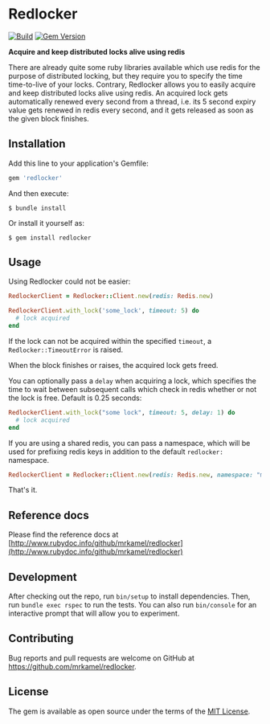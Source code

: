 # Redlocker

[![Build](https://github.com/mrkamel/redlocker/workflows/test/badge.svg)](https://github.com/mrkamel/redlocker/actions?query=workflow%3Atest+branch%3Amaster)
[![Gem Version](https://badge.fury.io/rb/redlocker.svg)](http://badge.fury.io/rb/redlocker)

**Acquire and keep distributed locks alive using redis**

There are already quite some ruby libraries available which use redis for the
purpose of distributed locking, but they require you to specify the time
time-to-live of your locks. Contrary, Redlocker allows you to easily acquire
and keep distributed locks alive using redis. An acquired lock gets
automatically renewed every second from a thread, i.e. its 5 second expiry
value gets renewed in redis every second, and it gets released as soon as the
given block finishes.

## Installation

Add this line to your application's Gemfile:

```ruby
gem 'redlocker'
```

And then execute:

    $ bundle install

Or install it yourself as:

    $ gem install redlocker

## Usage

Using Redlocker could not be easier:

```ruby
RedlockerClient = Redlocker::Client.new(redis: Redis.new)

RedlockerClient.with_lock('some_lock', timeout: 5) do
  # lock acquired
end
```

If the lock can not be acquired within the specified `timeout`, a
`Redlocker::TimeoutError` is raised.

When the block finishes or raises, the acquired lock gets freed.
 
You can optionally pass a `delay` when acquiring a lock, which specifies the
time to wait between subsequent calls which check in redis whether or not the
lock is free. Default is 0.25 seconds:

```ruby
RedlockerClient.with_lock("some lock", timeout: 5, delay: 1) do
  # lock acquired
end
```

If you are using a shared redis, you can pass a namespace, which will be used for
prefixing redis keys in addition to the default `redlocker:` namespace.

```ruby
RedlockerClient = Redlocker::Client.new(redis: Redis.new, namespace: "my-namespace")
```

That's it.

## Reference docs

Please find the reference docs at
[http://www.rubydoc.info/github/mrkamel/redlocker](http://www.rubydoc.info/github/mrkamel/redlocker)

## Development

After checking out the repo, run `bin/setup` to install dependencies. Then, run
`bundle exec rspec` to run the tests. You can also run `bin/console` for an
interactive prompt that will allow you to experiment.

## Contributing

Bug reports and pull requests are welcome on GitHub at
https://github.com/mrkamel/redlocker.

## License

The gem is available as open source under the terms of the [MIT
License](https://opensource.org/licenses/MIT).
